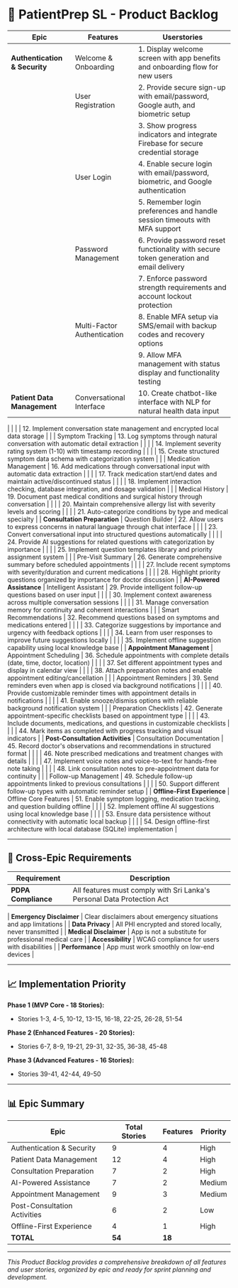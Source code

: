 # 📖 PatientPrep SL - Product Backlog

| Epic | Features | Userstories |
|------|----------|-------------|
| **Authentication & Security** | Welcome & Onboarding | 1. Display welcome screen with app benefits and onboarding flow for new users |
| | User Registration | 2. Provide secure sign-up with email/password, Google auth, and biometric setup |
| | | 3. Show progress indicators and integrate Firebase for secure credential storage |
| | User Login | 4. Enable secure login with email/password, biometric, and Google authentication |
| | | 5. Remember login preferences and handle session timeouts with MFA support |
| | Password Management | 6. Provide password reset functionality with secure token generation and email delivery |
| | | 7. Enforce password strength requirements and account lockout protection |
| | Multi-Factor Authentication | 8. Enable MFA setup via SMS/email with backup codes and recovery options |
| | | 9. Allow MFA management with status display and functionality testing |
| **Patient Data Management** | Conversational Interface | 10. Create chatbot-like interface with NLP for natural health data input |
|
| | | 12. Implement conversation state management and encrypted local data storage |
| | Symptom Tracking | 13. Log symptoms through natural conversation with automatic detail extraction |
| | | 14. Implement severity rating system (1-10) with timestamp recording |
| | | 15. Create structured symptom data schema with categorization system |
| | Medication Management | 16. Add medications through conversational input with automatic data extraction |
| | | 17. Track medication start/end dates and maintain active/discontinued status |
| | | 18. Implement interaction checking, database integration, and dosage validation |
| | Medical History | 19. Document past medical conditions and surgical history through conversation |
| | | 20. Maintain comprehensive allergy list with severity levels and scoring |
| | | 21. Auto-categorize conditions by type and medical specialty |
| **Consultation Preparation** | Question Builder | 22. Allow users to express concerns in natural language through chat interface |
| | | 23. Convert conversational input into structured questions automatically |
| | | 24. Provide AI suggestions for related questions with categorization by importance |
| | | 25. Implement question templates library and priority assignment system |
| | Pre-Visit Summary | 26. Generate comprehensive summary before scheduled appointments |
| | | 27. Include recent symptoms with severity/duration and current medications |
| | | 28. Highlight priority questions organized by importance for doctor discussion |
| **AI-Powered Assistance** | Intelligent Assistant | 29. Provide intelligent follow-up questions based on user input |
| | | 30. Implement context awareness across multiple conversation sessions |
| | | 31. Manage conversation memory for continuity and coherent interactions |
| | Smart Recommendations | 32. Recommend questions based on symptoms and medications entered |
| | | 33. Categorize suggestions by importance and urgency with feedback options |
| | | 34. Learn from user responses to improve future suggestions locally |
| | | 35. Implement offline suggestion capability using local knowledge base |
| **Appointment Management** | Appointment Scheduling | 36. Schedule appointments with complete details (date, time, doctor, location) |
| | | 37. Set different appointment types and display in calendar view |
| | | 38. Attach preparation notes and enable appointment editing/cancellation |
| | Appointment Reminders | 39. Send reminders even when app is closed via background notifications |
| | | 40. Provide customizable reminder times with appointment details in notifications |
| | | 41. Enable snooze/dismiss options with reliable background notification system |
| | Preparation Checklists | 42. Generate appointment-specific checklists based on appointment type |
| | | 43. Include documents, medications, and questions in customizable checklists |
| | | 44. Mark items as completed with progress tracking and visual indicators |
| **Post-Consultation Activities** | Consultation Documentation | 45. Record doctor's observations and recommendations in structured format |
| | | 46. Note prescribed medications and treatment changes with details |
| | | 47. Implement voice notes and voice-to-text for hands-free note taking |
| | | 48. Link consultation notes to pre-appointment data for continuity |
| | Follow-up Management | 49. Schedule follow-up appointments linked to previous consultations |
| | | 50. Support different follow-up types with automatic reminder setup |
| **Offline-First Experience** | Offline Core Features | 51. Enable symptom logging, medication tracking, and question building offline |
| | | 52. Implement offline AI suggestions using local knowledge base |
| | | 53. Ensure data persistence without connectivity with automatic local backup |
| | | 54. Design offline-first architecture with local database (SQLite) implementation |

---

## 🔄 Cross-Epic Requirements

| Requirement | Description |
|-------------|-------------|
| **PDPA Compliance** | All features must comply with Sri Lanka's Personal Data Protection Act |

| **Emergency Disclaimer** | Clear disclaimers about emergency situations and app limitations |
| **Data Privacy** | All PHI encrypted and stored locally, never transmitted |
| **Medical Disclaimer** | App is not a substitute for professional medical care |
| **Accessibility** | WCAG compliance for users with disabilities |
| **Performance** | App must work smoothly on low-end devices |

---

## 📈 Implementation Priority

**Phase 1 (MVP Core - 18 Stories):**
- Stories 1-3, 4-5, 10-12, 13-15, 16-18, 22-25, 26-28, 51-54

**Phase 2 (Enhanced Features - 20 Stories):**
- Stories 6-7, 8-9, 19-21, 29-31, 32-35, 36-38, 45-48

**Phase 3 (Advanced Features - 16 Stories):**
- Stories 39-41, 42-44, 49-50

---

## 📊 Epic Summary

| Epic | Total Stories | Features | Priority |
|------|---------------|----------|----------|
| Authentication & Security | 9 | 4 | High |
| Patient Data Management | 12 | 4 | High |
| Consultation Preparation | 7 | 2 | High |
| AI-Powered Assistance | 7 | 2 | Medium |
| Appointment Management | 9 | 3 | Medium |
| Post-Consultation Activities | 6 | 2 | Low |
| Offline-First Experience | 4 | 1 | High |
| **TOTAL** | **54** | **18** | |

---

*This Product Backlog provides a comprehensive breakdown of all features and user stories, organized by epic and ready for sprint planning and development.*
